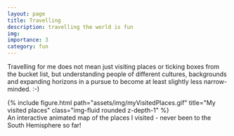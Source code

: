 ```yaml
---
layout: page
title: Travelling
description: travelling the world is fun
img:
importance: 3
category: fun
---
```

Travelling for me does not mean just visiting places or ticking boxes from the bucket list, but understanding people of different cultures, backgrounds and expanding horizons in a pursue to become at least slightly less narrow-minded. :-) 


<div class="row">
    <div class="col-sm mt-3 mt-md-0">
        {% include figure.html path="assets/img/myVisitedPlaces.gif" title="My visited places" class="img-fluid rounded z-depth-1" %}
    </div>
</div>
<div class="caption">
    An interactive animated map of the places I visited - never been to the South Hemisphere so far!
</div>
